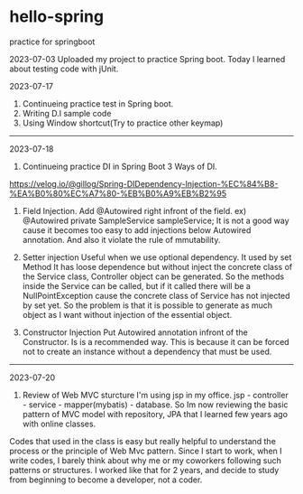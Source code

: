 # hello-spring
practice for springboot

2023-07-03
Uploaded my project to practice Spring boot.
Today I learned about testing code with jUnit.


2023-07-17
1. Continueing practice test in Spring boot.
2. Writing D.I sample code
3. Using Window shortcut(Try to practice other keymap)


----------------------------------------------------------------------------------------------------------------------------------------------------------


2023-07-18
1. Continueing practice DI in Spring Boot
3 Ways of DI.

https://velog.io/@gillog/Spring-DIDependency-Injection-%EC%84%B8-%EA%B0%80%EC%A7%80-%EB%B0%A9%EB%B2%95

1) Field Injection. Add @Autowired right infront of the field. ex) @Autowired private SampleService sampleService;
It is not a good way cause it becomes too easy to add injections below Autowired annotation.
And also it violate the rule of mmutability.

2) Setter injection
Useful when we use optional dependency. It used by set Method
It has loose dependence but without inject the concrete class of the Service class, Controller object can be generated.
So the methods inside the Service can be called, but if it called there will be a NullPointException cause the concrete class of Service has not injected by set yet.
So the problem is that it is possible to generate as much object as I want without injection of the essential object.

3) Constructor Injection
Put Autowired annotation infront of the Constructor.
Is is a recommended way. This is because it can be forced not to create an instance without a dependency that must be used.


----------------------------------------------------------------------------------------------------------------------------------------------------------

2023-07-20
1. Review of Web MVC sturcture
   I'm using jsp in my office. jsp - controller - service - mapper(mybatis) - database. So Im now reviewing the basic pattern of MVC model with repository, JPA that I learned few years ago with online classes.

Codes that used in the class is easy but really helpful to understand the process or the principle of Web Mvc pattern. Since I start to work, when I write codes, I barely think about why me or my coworkers following such patterns or structures. I worked like that for 2 years, and decide to study from beginning to become a developer, not a coder.
